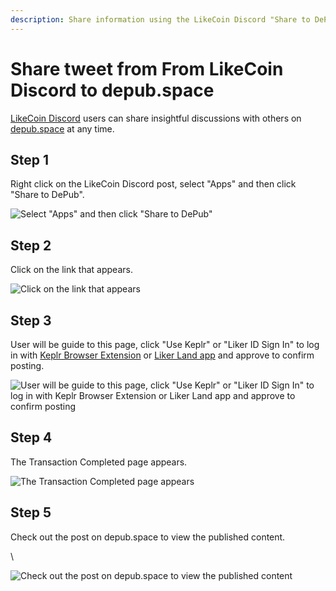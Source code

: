 ```yaml
---
description: Share information using the LikeCoin Discord "Share to DePub" feature
---
```


# Share tweet from From LikeCoin Discord to depub.space

[LikeCoin Discord](https://discord.gg/likecoin) users can share insightful discussions with others on [depub.space](./) at any time.

## Step 1

Right click on the LikeCoin Discord post, select "Apps" and then click "Share to DePub".

![Select "Apps" and then click "Share to DePub"](<../../.gitbook/assets/discord depub.space 01-en.png>)

## Step 2

Click on the link that appears.

![Click on the link that appears](<../../.gitbook/assets/discord depub.space 02.png>)

## Step 3

User will be guide to this page, click "Use Keplr" or "Liker ID Sign In" to log in with [Keplr Browser Extension](../../general-guides/wallet/keplr/) or [Liker Land app](../liker-land/download.md) and approve to confirm posting.

![User will be guide to this page, click "Use Keplr" or "Liker ID Sign In" to log in with Keplr Browser Extension or Liker Land app and approve to confirm posting](<../../.gitbook/assets/discord depub.space 03.png>)

## Step 4

The Transaction Completed page appears.

![The Transaction Completed page appears](<../../.gitbook/assets/discord depub.space 04.png>)

## Step 5

Check out the post on depub.space to view the published content.

\


![Check out the post on depub.space to view the published content](<../../.gitbook/assets/discord depub.space 05.png>)
